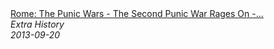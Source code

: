 <!--2024-07-21 00:21:39-->
<div class="yb">
  <a class="nodecor" href="/posts.html?istoriya/rome_the_punic_wars_-_the_second_punic_war_rages_on_-_extra_history_-_part_3">
    <img class="preview" data-videoid="wT_rev5VAQc" src="https://i.ytimg.com/vi/wT_rev5VAQc/hqdefault.jpg" align="middle" alt="">
  </a>
  <div class="inlbl text">
    <a class="nodecor" href="/posts.html?istoriya/rome_the_punic_wars_-_the_second_punic_war_rages_on_-_extra_history_-_part_3">Rome: The Punic Wars - The Second Punic War Rages On -...</a><br>
    <i class="smaller2">Extra History</i><br>
    <i class="smaller3">2013-09-20</i>
  </div>
</div>
